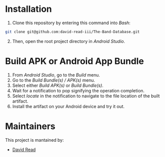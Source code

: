 # Installation
1. Clone this repository by entering this command into *Bash*:
```bash
git clone git@github.com:david-read-iii/The-Band-Database.git
```
2. Then, open the root project directory in *Android Studio*.

# Build APK or Android App Bundle
1. From *Android Studio*, go to the *Build* menu.
2. Go to the *Build Bundle(s) / APK(s)* menu.
3. Select either *Build APK(s)* or *Build Bundle(s)*.
4. Wait for a notification to pop signifying the operation completion.
5. Select *locate* in the notification to navigate to the file location of the built artifact.
6. Install the artifact on your Android device and try it out.

# Maintainers
This project is mantained by:
* [David Read](http://github.com/david-read-iii)
